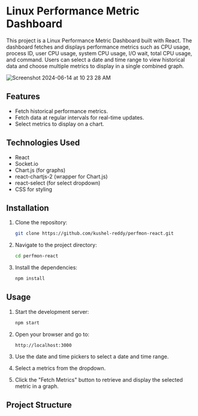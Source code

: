 # Linux Performance Metric Dashboard

This project is a Linux Performance Metric Dashboard built with React. The dashboard fetches and displays performance metrics such as CPU usage, process ID, user CPU usage, system CPU usage, I/O wait, total CPU usage, and command. Users can select a date and time range to view historical data and choose multiple metrics to display in a single combined graph.

![Screenshot 2024-06-14 at 10 23 28 AM](https://github.com/kushel-reddy/perfmon-react/assets/172392675/5c23bd64-88ae-4e41-b482-64122c82b5a6)

## Features

- Fetch historical performance metrics.
- Fetch data at regular intervals for real-time updates.
- Select metrics to display on a chart.

## Technologies Used

- React
- Socket.io
- Chart.js (for graphs)
- react-chartjs-2 (wrapper for Chart.js)
- react-select (for select dropdown)
- CSS for styling

## Installation

1. Clone the repository:
    ```bash
    git clone https://github.com/kushel-reddy/perfmon-react.git
    ```

2. Navigate to the project directory:
    ```bash
    cd perfmon-react
    ```

3. Install the dependencies:
    ```bash
    npm install
    ```

## Usage

1. Start the development server:
    ```bash
    npm start
    ```

2. Open your browser and go to:
    ```
    http://localhost:3000
    ```

3. Use the date and time pickers to select a date and time range.

4. Select a metrics from the dropdown.

5. Click the "Fetch Metrics" button to retrieve and display the selected metric in a graph.

## Project Structure



